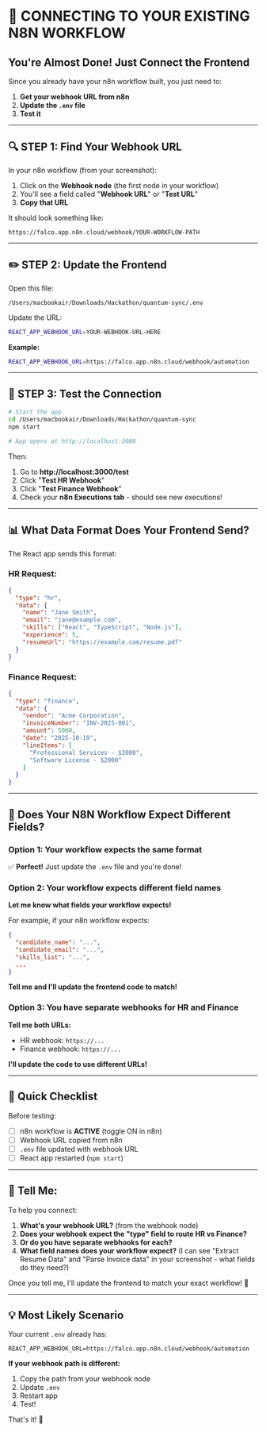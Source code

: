 # 🎯 CONNECTING TO YOUR EXISTING N8N WORKFLOW

## You're Almost Done! Just Connect the Frontend

Since you already have your n8n workflow built, you just need to:

1. **Get your webhook URL from n8n**
2. **Update the `.env` file**
3. **Test it**

---

## 🔍 STEP 1: Find Your Webhook URL

In your n8n workflow (from your screenshot):

1. Click on the **Webhook node** (the first node in your workflow)
2. You'll see a field called "**Webhook URL**" or "**Test URL**"
3. **Copy that URL**

It should look something like:
```
https://falco.app.n8n.cloud/webhook/YOUR-WORKFLOW-PATH
```

---

## ✏️ STEP 2: Update the Frontend

Open this file:
```
/Users/macbookair/Downloads/Hackathon/quantum-sync/.env
```

Update the URL:
```bash
REACT_APP_WEBHOOK_URL=YOUR-WEBHOOK-URL-HERE
```

**Example:**
```bash
REACT_APP_WEBHOOK_URL=https://falco.app.n8n.cloud/webhook/automation
```

---

## 🧪 STEP 3: Test the Connection

```bash
# Start the app
cd /Users/macbookair/Downloads/Hackathon/quantum-sync
npm start

# App opens at http://localhost:3000
```

Then:
1. Go to **http://localhost:3000/test**
2. Click "**Test HR Webhook**"
3. Click "**Test Finance Webhook**"
4. Check your **n8n Executions tab** - should see new executions!

---

## 📊 What Data Format Does Your Frontend Send?

The React app sends this format:

### HR Request:
```json
{
  "type": "hr",
  "data": {
    "name": "Jane Smith",
    "email": "jane@example.com",
    "skills": ["React", "TypeScript", "Node.js"],
    "experience": 5,
    "resumeUrl": "https://example.com/resume.pdf"
  }
}
```

### Finance Request:
```json
{
  "type": "finance",
  "data": {
    "vendor": "Acme Corporation",
    "invoiceNumber": "INV-2025-001",
    "amount": 5000,
    "date": "2025-10-19",
    "lineItems": [
      "Professional Services - $3000",
      "Software License - $2000"
    ]
  }
}
```

---

## 🔧 Does Your N8N Workflow Expect Different Fields?

### Option 1: Your workflow expects the same format
✅ **Perfect!** Just update the `.env` file and you're done!

### Option 2: Your workflow expects different field names

**Let me know what fields your workflow expects!**

For example, if your n8n workflow expects:
```json
{
  "candidate_name": "...",
  "candidate_email": "...",
  "skills_list": "...",
  ...
}
```

**Tell me and I'll update the frontend code to match!**

### Option 3: You have separate webhooks for HR and Finance

**Tell me both URLs:**
- HR webhook: `https://...`
- Finance webhook: `https://...`

**I'll update the code to use different URLs!**

---

## 🎯 Quick Checklist

Before testing:
- [ ] n8n workflow is **ACTIVE** (toggle ON in n8n)
- [ ] Webhook URL copied from n8n
- [ ] `.env` file updated with webhook URL
- [ ] React app restarted (`npm start`)

---

## 🚀 Tell Me:

To help you connect:

1. **What's your webhook URL?** (from the webhook node)
2. **Does your webhook expect the "type" field to route HR vs Finance?**
3. **Or do you have separate webhooks for each?**
4. **What field names does your workflow expect?** (I can see "Extract Resume Data" and "Parse Invoice data" in your screenshot - what fields do they need?)

Once you tell me, I'll update the frontend to match your exact workflow! 🎯

---

## 💡 Most Likely Scenario

Your current `.env` already has:
```
REACT_APP_WEBHOOK_URL=https://falco.app.n8n.cloud/webhook/automation
```

**If your webhook path is different:**
1. Copy the path from your webhook node
2. Update `.env`
3. Restart app
4. Test!

That's it! 🎉
